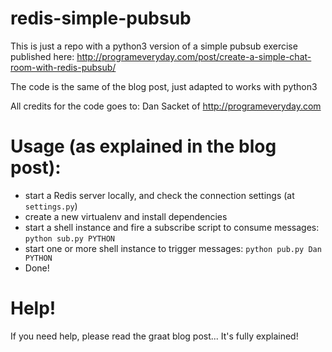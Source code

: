 # redis-simple-pubsub

This is just a repo with a python3 version of a simple pubsub exercise published here:
http://programeveryday.com/post/create-a-simple-chat-room-with-redis-pubsub/

The code is the same of the blog post, just adapted to works with python3

All credits for the code goes to: Dan Sacket of http://programeveryday.com


# Usage (as explained in the blog post):

- start a Redis server locally, and check the connection settings (at `settings.py`)
- create a new virtualenv and install dependencies
- start a shell instance and fire a subscribe script to consume messages: `python sub.py PYTHON`
- start one or more shell instance to trigger messages:  `python pub.py Dan PYTHON`
- Done!


# Help!

If you need help, please read the graat blog post... It's fully explained!

